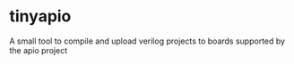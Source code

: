 # tinyapio
A small tool to compile and upload verilog projects to boards supported by the apio project
